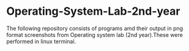 # Operating-System-Lab-2nd-year
The following repository consists of programs amd their output in png format screenshots from Operating system lab (2nd year).These were performed in linux terminal.
